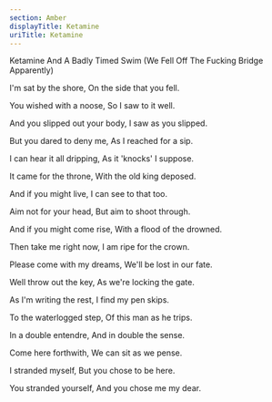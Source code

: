 ```yaml
---
section: Amber
displayTitle: Ketamine
uriTitle: Ketamine
---
```


Ketamine And A Badly Timed Swim (We Fell Off The Fucking Bridge Apparently)

I'm sat by the shore,
On the side that you fell.

You wished with a noose,
So I saw to it well.

And you slipped out your body,
I saw as you slipped.

But you dared to deny me,
As I reached for a sip.

I can hear it all dripping,
As it 'knocks' I suppose.

It came for the throne,
With the old king deposed.

And if you might live,
I can see to that too.

Aim not for your head,
But aim to shoot through.

And if you might come rise,
With a flood of the drowned.

Then take me right now,
I am ripe for the crown.

Please come with my dreams,
We'll be lost in our fate.

Well throw out the key,
As we're locking the gate.

As I'm writing the rest,
I find my pen skips.

To the waterlogged step,
Of this man as he trips.

In a double entendre,
And in double the sense.

Come here forthwith,
We can sit as we pense.

I stranded myself,
But you chose to be here.

You stranded yourself,
And you chose me my dear.
